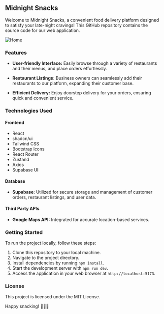 ## Midnight Snacks

Welcome to Midnight Snacks, a convenient food delivery platform designed to satisfy your late-night cravings! This GitHub repository contains the source code for our web application.

![Home](https://github.com/TerrenceMurray/MidnightSnack/assets/52611990/592fe76d-027d-4c55-8b26-284f4231c273)

### Features

-   **User-friendly Interface:** Easily browse through a variety of restaurants and their menus, and place orders effortlessly.
-   **Restaurant Listings:** Business owners can seamlessly add their restaurants to our platform, expanding their customer base.

-   **Efficient Delivery:** Enjoy doorstep delivery for your orders, ensuring quick and convenient service.

### Technologies Used

#### Frontend

-   React
-   shadcn/ui
-   Tailwind CSS
-   Bootstrap Icons
-   React Router
-   Zustand
-   Axios
-   Supabase UI

#### Database

-   **Supabase:** Utilized for secure storage and management of customer orders, restaurant listings, and user data.

#### Third Party APIs

-   **Google Maps API:** Integrated for accurate location-based services.

### Getting Started

To run the project locally, follow these steps:

1. Clone this repository to your local machine.
2. Navigate to the project directory.
3. Install dependencies by running `npm install`.
4. Start the development server with `npm run dev`.
5. Access the application in your web browser at `http://localhost:5173`.

### License

This project is licensed under the MIT License.

Happy snacking! 🍔🍕🍰
